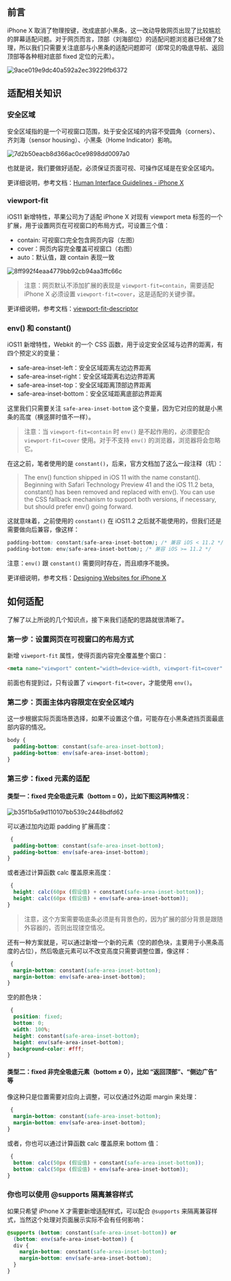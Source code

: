 ## 前言

iPhone X 取消了物理按键，改成底部小黑条，这一改动导致网页出现了比较尴尬的屏幕适配问题。对于网页而言，顶部（刘海部位）的适配问题浏览器已经做了处理，所以我们只需要关注底部与小黑条的适配问题即可（即常见的吸底导航、返回顶部等各种相对底部 fixed 定位的元素）。

![9ace019e9dc40a592a2ec39229fb6372](./assets/4C6E7C9A-9741-43F1-B2DF-62DA20E6BA23.png)

## 适配相关知识

### 安全区域

安全区域指的是一个可视窗口范围，处于安全区域的内容不受圆角（corners）、齐刘海（sensor housing）、小黑条（Home Indicator）影响。

![7d2b50eacb8d366ac0ce9898dd0097a0](./assets/2E06A867-B157-489C-917D-AE0371F0BC75.png)

也就是说，我们要做好适配，必须保证页面可视、可操作区域是在安全区域内。

更详细说明，参考文档：[Human Interface Guidelines - iPhone X](https://developer.apple.com/ios/human-interface-guidelines/overview/iphone-x/)

### viewport-fit

iOS11 新增特性，苹果公司为了适配 iPhone X 对现有 viewport meta 标签的一个扩展，用于设置网页在可视窗口的布局方式，可设置三个值：

- contain: 可视窗口完全包含网页内容（左图）
- cover：网页内容完全覆盖可视窗口（右图）
- auto：默认值，跟 contain 表现一致

![8ff992f4eaa4779bb92cb94aa3ffc66c](./assets/868AC82C-B6DA-4DB3-AA4A-3DFA09807A2F.png)

> 注意：网页默认不添加扩展的表现是 `viewport-fit=contain`，需要适配 iPhone X 必须设置 `viewport-fit=cover`，这是适配的关键步骤。

更详细说明，参考文档：[viewport-fit-descriptor](https://www.w3.org/TR/css-round-display-1/#viewport-fit-descriptor)

### env() 和 constant()

iOS11 新增特性，Webkit 的一个 CSS 函数，用于设定安全区域与边界的距离，有四个预定义的变量：

- safe-area-inset-left：安全区域距离左边边界距离
- safe-area-inset-right：安全区域距离右边边界距离
- safe-area-inset-top：安全区域距离顶部边界距离
- safe-area-inset-bottom：安全区域距离底部边界距离

这里我们只需要关注 `safe-area-inset-bottom` 这个变量，因为它对应的就是小黑条的高度（横竖屏时值不一样）。

> 注意：当 `viewport-fit=contain` 时 `env()` 是不起作用的，必须要配合 `viewport-fit=cover` 使用。对于不支持 `env()` 的浏览器，浏览器将会忽略它。

在这之前，笔者使用的是 `constant()`，后来，官方文档加了这么一段注释（坑）：

> The env() function shipped in iOS 11 with the name constant(). Beginning with Safari Technology Preview 41 and the iOS 11.2 beta, constant() has been removed and replaced with env(). You can use the CSS fallback mechanism to support both versions, if necessary, but should prefer env() going forward.

这就意味着，之前使用的 `constant()` 在 iOS11.2 之后就不能使用的，但我们还是需要做向后兼容，像这样：

```css
padding-bottom: constant(safe-area-inset-bottom); /* 兼容 iOS < 11.2 */
padding-bottom: env(safe-area-inset-bottom); /* 兼容 iOS >= 11.2 */
```

注意：`env()` 跟 `constant()` 需要同时存在，而且顺序不能换。

更详细说明，参考文档：[Designing Websites for iPhone X](https://webkit.org/blog/7929/designing-websites-for-iphone-x/?hmsr=funteas.com&utm_medium=funteas.com&utm_source=funteas.com)

## 如何适配

了解了以上所说的几个知识点，接下来我们适配的思路就很清晰了。

### 第一步：设置网页在可视窗口的布局方式

新增 `viweport-fit` 属性，使得页面内容完全覆盖整个窗口：

```html
<meta name="viewport" content="width=device-width, viewport-fit=cover" />
```

前面也有提到过，只有设置了 `viewport-fit=cover`，才能使用 `env()`。

### 第二步：页面主体内容限定在安全区域内

这一步根据实际页面场景选择，如果不设置这个值，可能存在小黑条遮挡页面最底部内容的情况。

```css
body {
  padding-bottom: constant(safe-area-inset-bottom);
  padding-bottom: env(safe-area-inset-bottom);
}
```

### 第三步：fixed 元素的适配

#### 类型一：fixed 完全吸底元素（bottom = 0），比如下图这两种情况：

![b35f1b5a9d110107bb539c2448bdfd62](./assets/FB00C8C7-ECD0-4E66-925B-FFDFE6DD30DA.png)

可以通过加内边距 padding 扩展高度：

```css
 {
  padding-bottom: constant(safe-area-inset-bottom);
  padding-bottom: env(safe-area-inset-bottom);
}
```

或者通过计算函数 calc 覆盖原来高度：

```css
 {
  height: calc(60px (假设值) + constant(safe-area-inset-bottom));
  height: calc(60px (假设值) + env(safe-area-inset-bottom));
}
```

> 注意，这个方案需要吸底条必须是有背景色的，因为扩展的部分背景是跟随外容器的，否则出现镂空情况。

还有一种方案就是，可以通过新增一个新的元素（空的颜色块，主要用于小黑条高度的占位），然后吸底元素可以不改变高度只需要调整位置，像这样：

```css
 {
  margin-bottom: constant(safe-area-inset-bottom);
  margin-bottom: env(safe-area-inset-bottom);
}
```

空的颜色块：

```css
 {
  position: fixed;
  bottom: 0;
  width: 100%;
  height: constant(safe-area-inset-bottom);
  height: env(safe-area-inset-bottom);
  background-color: #fff;
}
```

#### 类型二：fixed 非完全吸底元素（bottom ≠ 0），比如 “返回顶部”、“侧边广告” 等

像这种只是位置需要对应向上调整，可以仅通过外边距 margin 来处理：

```css
 {
  margin-bottom: constant(safe-area-inset-bottom);
  margin-bottom: env(safe-area-inset-bottom);
}
```

或者，你也可以通过计算函数 calc 覆盖原来 bottom 值：

```css
 {
  bottom: calc(50px (假设值) + constant(safe-area-inset-bottom));
  bottom: calc(50px (假设值) + env(safe-area-inset-bottom));
}
```

### 你也可以使用 @supports 隔离兼容样式

如果只希望 iPhone X 才需要新增适配样式，可以配合 `@supports` 来隔离兼容样式，当然这个处理对页面展示实际不会有任何影响：

```css
@supports (bottom: constant(safe-area-inset-bottom)) or
  (bottom: env(safe-area-inset-bottom)) {
  div {
    margin-bottom: constant(safe-area-inset-bottom);
    margin-bottom: env(safe-area-inset-bottom);
  }
}
```
